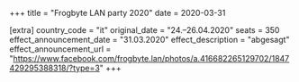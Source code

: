 +++
title = "Frogbyte LAN party 2020"
date = 2020-03-31

[extra]
country_code = "it"
original_date = "24.–26.04.2020"
seats = 350
effect_announcement_date = "31.03.2020"
effect_description = "abgesagt"
effect_announcement_url = "https://www.facebook.com/frogbyte.lan/photos/a.416682265129702/1847429295388318/?type=3"
+++
